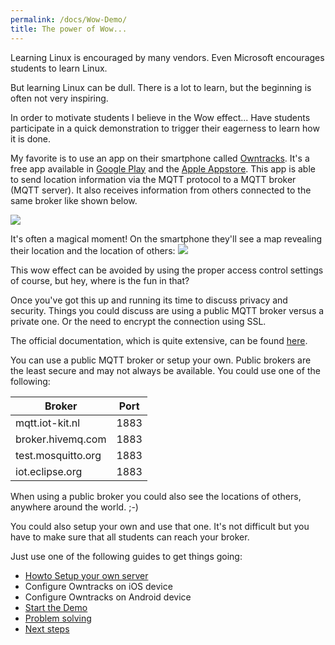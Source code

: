 ```yaml
---
permalink: /docs/Wow-Demo/
title: The power of Wow...
---
```

Learning Linux is encouraged by many vendors. Even Microsoft encourages students to learn Linux.

But learning Linux can be dull. There is a lot to learn, but the beginning is often not very inspiring.

In order to motivate students I believe in the Wow effect... Have students participate in a quick demonstration to trigger their eagerness to learn how it is done.

My favorite is to use an app on their smartphone called [Owntracks](https://owntracks.org). It's a free app available in [Google Play](https://play.google.com/store/apps/details?id=org.owntracks.android) and the [Apple Appstore](https://itunes.apple.com/us/app/mqttitude/id692424691). 
This app is able to send location information via the MQTT protocol to a MQTT broker (MQTT server). It also receives information from others connected to the same broker like shown below.

![](https://owntracks.org/booklet/guide/images/owntracks-iotconf-arch.png)

It's often a magical moment! On the smartphone they'll see a map revealing their location and the location of others: ![](https://owntracks.org/booklet/images/ipad-public-map.png) 

This wow effect can be avoided by using the proper access control settings of course, but hey, where is the fun in that?

Once you've got this up and running its time to discuss privacy and security. 
Things you could discuss are using a public MQTT broker versus a private one. Or the need to encrypt the connection using SSL.

The official documentation, which is quite extensive, can be found [here](https://owntracks.org/booklet/).

You can use a public MQTT broker or setup your own.
Public brokers are the least secure and may not always be available. You could use one of the following:

| Broker | Port|
| --- | --- |
| mqtt.iot-kit.nl | 1883 |
| broker.hivemq.com | 1883 |
| test.mosquitto.org | 1883 |
| iot.eclipse.org | 1883 |

When using a public broker you could also see the locations of others, anywhere around the world. ;-)

You could also setup your own and use that one. It's not difficult but you have to make sure that all students can reach your broker.

Just use one of the following guides to get things going:

* [Howto Setup your own server](/docs/Setting-up-services)
* Configure Owntracks on iOS device
* Configure Owntracks on Android device
* [Start the Demo](/docs/Start-Demo)
* [Problem solving](/docs/Problem-Solving) 
* [Next steps](/docs/Next-Steps)


 

